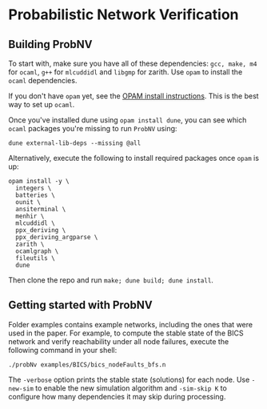 # Probabilistic Network Verification


## Building ProbNV

To start with, make sure you have all of these dependencies: `gcc, make, m4` for `ocaml`, `g++` for `mlcuddidl` and `libgmp` for zarith.
Use `opam` to install the `ocaml` dependencies.

If you don't have `opam` yet, see the [OPAM install instructions](https://opam.ocaml.org/doc/Install.html).
This is the best way to set up `ocaml`.

Once you've installed dune using `opam install dune`, you can see which `ocaml` packages you're missing to run `ProbNV` using:

```
dune external-lib-deps --missing @all
```

Alternatively, execute the following to install required packages once `opam` is up:

```
opam install -y \
  integers \
  batteries \
  ounit \
  ansiterminal \
  menhir \
  mlcuddidl \
  ppx_deriving \
  ppx_deriving_argparse \
  zarith \
  ocamlgraph \
  fileutils \
  dune
```

Then clone the repo and run `make; dune build; dune install`.

## Getting started with ProbNV

Folder examples contains example networks, including the ones that were used in the paper. For example, to compute the stable state of the BICS network and verify reachability under all node failures, execute the following command in your shell:

```
./probNv examples/BICS/bics_nodeFaults_bfs.n
```

The `-verbose` option prints the stable state (solutions) for each node.
Use `-new-sim` to enable the new simulation algorithm and `-sim-skip K` to configure how many dependencies it may skip during processing.
```
